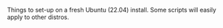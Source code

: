 Things to set-up on a fresh Ubuntu (22.04) install.
Some scripts will easily apply to other distros.
